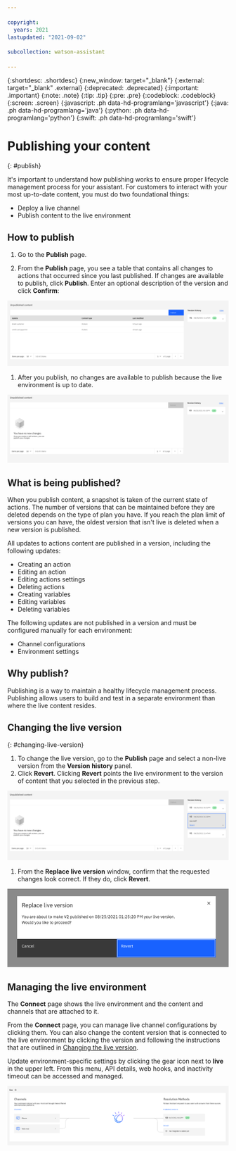```yaml
---

copyright:
  years: 2021
lastupdated: "2021-09-02"

subcollection: watson-assistant

---
```


{:shortdesc: .shortdesc}
{:new_window: target="_blank"}
{:external: target="_blank" .external}
{:deprecated: .deprecated}
{:important: .important}
{:note: .note}
{:tip: .tip}
{:pre: .pre}
{:codeblock: .codeblock}
{:screen: .screen}
{:javascript: .ph data-hd-programlang='javascript'}
{:java: .ph data-hd-programlang='java'}
{:python: .ph data-hd-programlang='python'}
{:swift: .ph data-hd-programlang='swift'}

# Publishing your content
{: #publish}

It's important to understand how publishing works to ensure proper lifecycle management process for your assistant. For customers to interact with your most up-to-date content, you must do two foundational things:

- Deploy a live channel
- Publish content to the live environment

## How to publish
1. Go to the **Publish** page.

1. From the **Publish** page, you see a table that contains all changes to actions that occurred since you last published. If changes are available to publish, click **Publish**. Enter an optional description of the version and click **Confirm**:

  ![Image of the Publish button](images/unpublished-content.png)

1. After you publish, no changes are available to publish because the live environment is up to date.

  ![Image of the no new changes to publish screen](images/no-new-changes-publish.png)

## What is being published?
When you publish content, a snapshot is taken of the current state of actions. The number of versions that can be maintained before they are deleted depends on the type of plan you have. If you reach the plan limit of versions you can have, the oldest version that isn't live is deleted when a new version is published.

All updates to actions content are published in a version, including the following updates:

- Creating an action
- Editing an action
- Editing actions settings
- Deleting actions
- Creating variables
- Editing variables
- Deleting variables

The following updates are not published in a version and must be configured manually for each environment:

- Channel configurations
- Environment settings

## Why publish?
Publishing is a way to maintain a healthy lifecycle management process. Publishing allows users to build and test in a separate environment than where the live content resides.
<!--- For more information, see [Manage your future iterations and launches](link). --->

## Changing the live version
{: #changing-live-version}
1. To change the live version, go to the **Publish** page and select a non-live version from the **Version history** panel.
1. Click **Revert**. Clicking **Revert** points the live environment to the version of content that you selected in the previous step.

  ![Image of the no new changes to publish screen with a version selected from Version history](images/unpublished-content-version-history.png)

1. From the **Replace live version** window, confirm that the requested changes look correct. If they do, click **Revert**.

  ![Image of the Replace live version dialog](images/replace-live-version-snippet.png)

## Managing the live environment
The **Connect** page shows the live environment and the content and channels that are attached to it.

From the **Connect** page, you can manage live channel configurations by clicking them. You can also change the content version that is connected to the live environment by clicking the version and following the instructions that are outlined in [Changing the live version](#changing-live-version).

Update environment-specific settings by clicking the gear icon next to **live** in the upper left. From this menu, API details, web hooks, and inactivity timeout can be accessed and managed.

![Image of the live environment channels](images/live-environment-channels.png)
